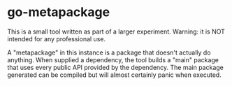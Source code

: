# go-metapackage

This is a small tool written as part of a larger experiment. Warning: it is NOT intended for any professional use.

A "metapackage" in this instance is a package that doesn't actually do anything. When supplied a dependency, the tool builds a "main" package that uses every public API provided by the dependency. The main package generated can be compiled but will almost certainly panic when executed.